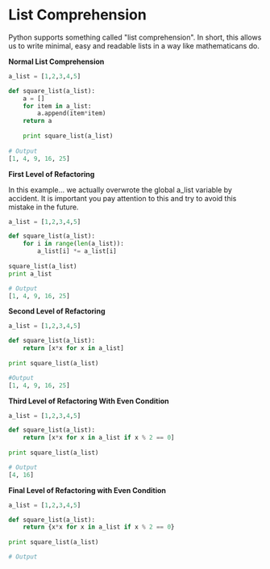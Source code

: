 # List Comprehension

Python supports something called "list comprehension". In short, this allows us to write minimal, easy and readable lists in a way like mathematicans do. 

**Normal List Comprehension**

```py
a_list = [1,2,3,4,5]

def square_list(a_list):
    a = []
    for item in a_list:
        a.append(item*item)
    return a
    
    print square_list(a_list)
    
# Output
[1, 4, 9, 16, 25]
```

**First Level of Refactoring**

In this example... we actually overwrote the global a\_list variable by accident. It is important you pay attention to this and try to avoid this mistake in the future. 

```py
a_list = [1,2,3,4,5]

def square_list(a_list):
    for i in range(len(a_list)):
        a_list[i] *= a_list[i]
        
square_list(a_list)
print a_list

# Output
[1, 4, 9, 16, 25]
```

**Second Level of Refactoring**

```py
a_list = [1,2,3,4,5]

def square_list(a_list):
    return [x*x for x in a_list]
    
print square_list(a_list)

#Output 
[1, 4, 9, 16, 25]
```

**Third Level of Refactoring With Even Condition**

```py
a_list = [1,2,3,4,5]

def square_list(a_list):
    return [x*x for x in a_list if x % 2 == 0]
    
print square_list(a_list)

# Output
[4, 16]
```

**Final Level of Refactoring with Even Condition**

```py
a_list = [1,2,3,4,5]

def square_list(a_list):
    return {x*x for x in a_list if x % 2 == 0}
    
print square_list(a_list)

# Output

```



